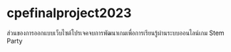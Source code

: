 # cpefinalproject2023
ส่วนของการออกแบบเว็บไซต์โปรเจคจบการพัฒนาเกมเพื่อการเรียนรู้ผ่านระบบออนไลน์เกม Stem Party
